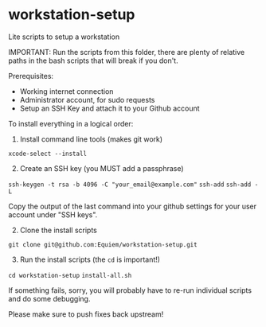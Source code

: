 # workstation-setup
Lite scripts to setup a workstation

IMPORTANT: Run the scripts from this folder, there are plenty of relative paths in the bash scripts that will break if you don't.

Prerequisites:

- Working internet connection
- Administrator account, for sudo requests
- Setup an SSH Key and attach it to your Github account

To install everything in a logical order:

1. Install command line tools (makes git work)

`xcode-select --install`

2. Create an SSH key (you MUST add a passphrase)

`ssh-keygen -t rsa -b 4096 -C "your_email@example.com"`
`ssh-add`
`ssh-add -L`

Copy the output of the last command into your github settings for your user account under "SSH keys".

2. Clone the install scripts

`git clone git@github.com:Equiem/workstation-setup.git`

3. Run the install scripts (the `cd` is important!)

`cd workstation-setup`
`install-all.sh`

If something fails, sorry, you will probably have to re-run individual scripts and do some debugging.

Please make sure to push fixes back upstream!
